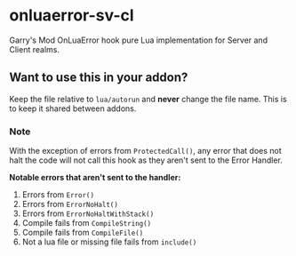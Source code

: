 # onluaerror-sv-cl
Garry's Mod OnLuaError hook pure Lua implementation for Server and Client realms.

## Want to use this in your addon?

Keep the file relative to `lua/autorun` and **never** change the file name. This is to keep it shared between addons.

### Note

With the exception of errors from `ProtectedCall()`, any error that does not halt the code will not call this hook as they aren't sent to the Error Handler.

**Notable errors that aren't sent to the handler:**

1. Errors from `Error()`
2. Errors from `ErrorNoHalt()`
3. Errors from `ErrorNoHaltWithStack()`
4. Compile fails from `CompileString()`
5. Compile fails from `CompileFile()`
6. Not a lua file or missing file fails from `include()`
